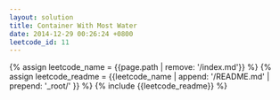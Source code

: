 ```yaml
---
layout: solution
title: Container With Most Water
date: 2014-12-29 00:26:24 +0800
leetcode_id: 11
---
```

{% assign leetcode_name = {{page.path | remove: '/index.md'}}  %}
{% assign leetcode_readme = {{leetcode_name | append: '/README.md' | prepend: '_root/' }}  %}
{% include {{leetcode_readme}} %}
